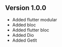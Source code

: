 ## Version 1.0.0

- Added flutter modular
- Added bloc
- Added flutter bloc
- Added Dio
- Added GetIt
